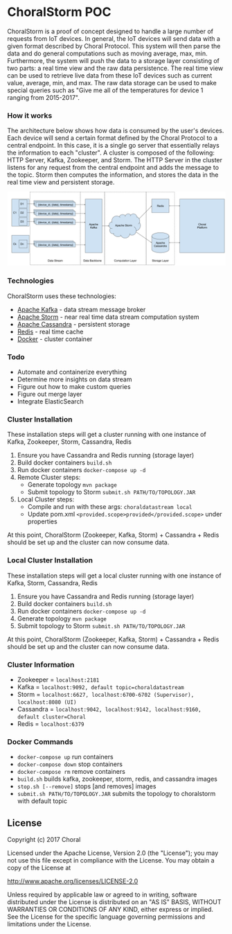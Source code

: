 # ChoralStorm POC
ChoralStorm is a proof of concept designed to handle a large number of requests from IoT devices. In general,
the IoT devices will send data with a given format described by Choral Protocol. This system will then 
parse the data and do general computations such as moving average, max, min. Furthermore, the system will push
the data to a storage layer consisting of two parts: a real time view and the raw data persistence. The real time
view can be used to retrieve live data from these IoT devices such as current value, average, min, and max. The raw
data storage can be used to make special queries such as "Give me all of the temperatures for device 1 ranging from 
2015-2017".

### How it works
The architecture below shows how data is consumed by the user's devices. Each device will send a certain format
defined by the Choral Protocol to a central endpoint. In this case, it is a single go server that essentially 
relays the information to each "cluster". A cluster is composed of the following: HTTP Server, Kafka, Zookeeper, and Storm.
The HTTP Server in the cluster listens for any request from the central endpoint and adds the message to the topic. Storm
then computes the information, and stores the data in the real time view and persistent storage.

![](/architecture.png)

### Technologies
ChoralStorm uses these technologies:

* [Apache Kafka] - data stream message broker
* [Apache Storm] - near real time data stream computation system
* [Apache Cassandra] - persistent storage
* [Redis] - real time cache
* [Docker] - cluster container

### Todo
 - Automate and containerize everything
 - Determine more insights on data stream
 - Figure out how to make custom queries
 - Figure out merge layer
 - Integrate ElasticSearch
 
### Cluster Installation
These installation steps will get a cluster running with one instance of Kafka, Zookeeper, Storm, Cassandra, Redis
1. Ensure you have Cassandra and Redis running (storage layer)
1. Build docker containers `build.sh`
1. Run docker containers `docker-compose up -d`
1. Remote Cluster steps: 
    * Generate topology `mvn package`
    * Submit topology to Storm `submit.sh PATH/TO/TOPOLOGY.JAR`
1. Local Cluster steps:
    * Compile and run with these args: `choraldatastream local`
    * Update pom.xml `<provided.scope>provided</provided.scope>` under properties

At this point, ChoralStorm (Zookeeper, Kafka, Storm) + Cassandra + Redis should be set up and the cluster can now consume data.

### Local Cluster Installation
These installation steps will get a local cluster running with one instance of Kafka, Storm, Cassandra, Redis
1. Ensure you have Cassandra and Redis running (storage layer)
1. Build docker containers `build.sh`
1. Run docker containers `docker-compose up -d`
1. Generate topology `mvn package`
1. Submit topology to Storm `submit.sh PATH/TO/TOPOLOGY.JAR`

At this point, ChoralStorm (Zookeeper, Kafka, Storm) + Cassandra + Redis should be set up and the cluster can now consume data.

### Cluster Information
- Zookeeper = `localhost:2181`
- Kafka = `localhost:9092, default topic=choraldatastream`
- Storm = `localhost:6627, localhost:6700-6702 (Supervisor), localhost:8080 (UI)`
- Cassandra = `localhost:9042, localhost:9142, localhost:9160, default cluster=Choral`
- Redis = `localhost:6379`

### Docker Commands
- `docker-compose up` run containers
- `docker-compose down` stop containers
- `docker-compose rm` remove containers
- `build.sh` builds kafka, zookeeper, storm, redis, and cassandra images
- `stop.sh [--remove]` stops [and removes] images
- `submit.sh PATH/TO/TOPOLOGY.JAR` submits the topology to choralstorm with default topic

License
----
Copyright (c) 2017 Choral

Licensed under the Apache License, Version 2.0 (the "License");
you may not use this file except in compliance with the License.
You may obtain a copy of the License at

   http://www.apache.org/licenses/LICENSE-2.0

Unless required by applicable law or agreed to in writing, software
distributed under the License is distributed on an "AS IS" BASIS,
WITHOUT WARRANTIES OR CONDITIONS OF ANY KIND, either express or implied.
See the License for the specific language governing permissions and
limitations under the License.

   [Apache Kafka]: <http://kafka.apache.org/>
   [Apache Storm]: <http://storm.apache.org/>
   [Apache Cassandra]: <http://cassandra.apache.org/>
   [Redis]: <http://redis.io>
   [Docker]: <http://docker.com/>
